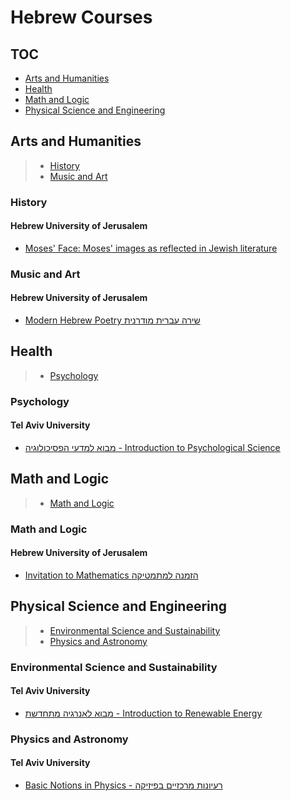 # Hebrew Courses
## TOC
 - [Arts and Humanities](#arts-and-humanities)
 - [Health](#health)
 - [Math and Logic](#math-and-logic)
 - [Physical Science and Engineering](#physical-science-and-engineering)
## Arts and Humanities
> - [History](#history)
> - [Music and Art](#music-and-art)
### History
#### Hebrew University of Jerusalem
 - [Moses' Face: Moses' images as reflected in Jewish literature](https://www.coursera.org/learn/moses)
### Music and Art
#### Hebrew University of Jerusalem
 - [Modern Hebrew Poetry   שירה עברית מודרנית](https://www.coursera.org/learn/hebrew-poetry)
## Health
> - [Psychology](#psychology)
### Psychology
#### Tel Aviv University
 - [מבוא למדעי הפסיכולוגיה - Introduction to Psychological Science](https://www.coursera.org/learn/psychology-science-intro)
## Math and Logic
> - [Math and Logic](#math-and-logic)
### Math and Logic
#### Hebrew University of Jerusalem
 - [Invitation to Mathematics     הזמנה למתמטיקה](https://www.coursera.org/learn/introduction-to-math)
## Physical Science and Engineering
> - [Environmental Science and Sustainability](#environmental-science-and-sustainability)
> - [Physics and Astronomy](#physics-and-astronomy)
### Environmental Science and Sustainability
#### Tel Aviv University
 - [מבוא לאנרגיה מתחדשת -  Introduction to Renewable Energy](https://www.coursera.org/learn/renewable-energy)
### Physics and Astronomy
#### Tel Aviv University
 - [Basic Notions in Physics - רעיונות מרכזיים בפיזיקה](https://www.coursera.org/learn/physics-intro)
